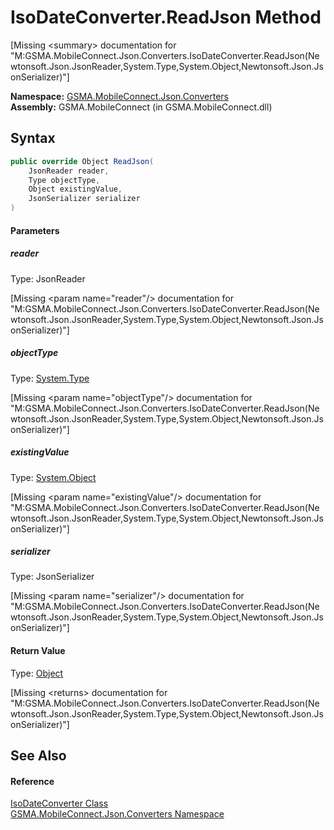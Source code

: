 IsoDateConverter.ReadJson Method
================================

[Missing &lt;summary> documentation for "M:GSMA.MobileConnect.Json.Converters.IsoDateConverter.ReadJson(Newtonsoft.Json.JsonReader,System.Type,System.Object,Newtonsoft.Json.JsonSerializer)"]


**Namespace:** [GSMA.MobileConnect.Json.Converters][1]  
**Assembly:** GSMA.MobileConnect (in GSMA.MobileConnect.dll)

Syntax
------

```csharp
public override Object ReadJson(
	JsonReader reader,
	Type objectType,
	Object existingValue,
	JsonSerializer serializer
)
```

#### Parameters

##### *reader*
Type: JsonReader  

[Missing &lt;param name="reader"/> documentation for "M:GSMA.MobileConnect.Json.Converters.IsoDateConverter.ReadJson(Newtonsoft.Json.JsonReader,System.Type,System.Object,Newtonsoft.Json.JsonSerializer)"]


##### *objectType*
Type: [System.Type][2]  

[Missing &lt;param name="objectType"/> documentation for "M:GSMA.MobileConnect.Json.Converters.IsoDateConverter.ReadJson(Newtonsoft.Json.JsonReader,System.Type,System.Object,Newtonsoft.Json.JsonSerializer)"]


##### *existingValue*
Type: [System.Object][3]  

[Missing &lt;param name="existingValue"/> documentation for "M:GSMA.MobileConnect.Json.Converters.IsoDateConverter.ReadJson(Newtonsoft.Json.JsonReader,System.Type,System.Object,Newtonsoft.Json.JsonSerializer)"]


##### *serializer*
Type: JsonSerializer  

[Missing &lt;param name="serializer"/> documentation for "M:GSMA.MobileConnect.Json.Converters.IsoDateConverter.ReadJson(Newtonsoft.Json.JsonReader,System.Type,System.Object,Newtonsoft.Json.JsonSerializer)"]


#### Return Value
Type: [Object][3]  

[Missing &lt;returns> documentation for "M:GSMA.MobileConnect.Json.Converters.IsoDateConverter.ReadJson(Newtonsoft.Json.JsonReader,System.Type,System.Object,Newtonsoft.Json.JsonSerializer)"]


See Also
--------

#### Reference
[IsoDateConverter Class][4]  
[GSMA.MobileConnect.Json.Converters Namespace][1]  

[1]: ../README.md
[2]: http://msdn.microsoft.com/en-us/library/42892f65
[3]: http://msdn.microsoft.com/en-us/library/e5kfa45b
[4]: README.md
[5]: ../../_icons/Help.png